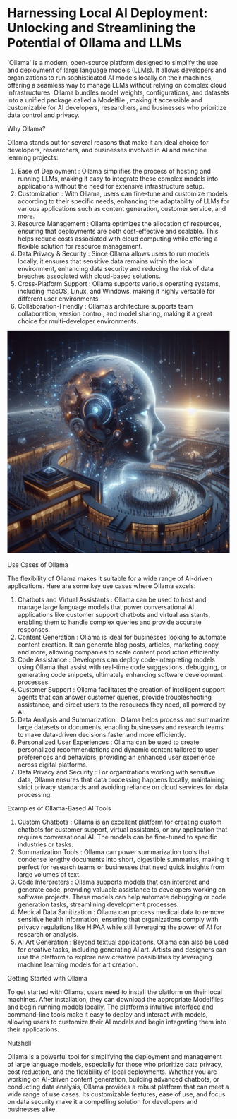 # Harnessing Local AI Deployment: Unlocking and Streamlining the Potential of Ollama and LLMs

'Ollama' is a modern, open-source platform designed to simplify the use and deployment of large language models (LLMs). It allows developers and organizations to run sophisticated AI models locally on their machines, offering a seamless way to manage LLMs without relying on complex cloud infrastructures. Ollama bundles model weights, configurations, and datasets into a unified package called a  Modelfile , making it accessible and customizable for AI developers, researchers, and businesses who prioritize data control and privacy.

  Why Ollama?

Ollama stands out for several reasons that make it an ideal choice for developers, researchers, and businesses involved in AI and machine learning projects:

1.  Ease of Deployment : Ollama simplifies the process of hosting and running LLMs, making it easy to integrate these complex models into applications without the need for extensive infrastructure setup.
2.  Customization : With Ollama, users can fine-tune and customize models according to their specific needs, enhancing the adaptability of LLMs for various applications such as content generation, customer service, and more.
3.  Resource Management : Ollama optimizes the allocation of resources, ensuring that deployments are both cost-effective and scalable. This helps reduce costs associated with cloud computing while offering a flexible solution for resource management.
4.  Data Privacy & Security : Since Ollama allows users to run models locally, it ensures that sensitive data remains within the local environment, enhancing data security and reducing the risk of data breaches associated with cloud-based solutions.
5.  Cross-Platform Support : Ollama supports various operating systems, including macOS, Linux, and Windows, making it highly versatile for different user environments.
6.  Collaboration-Friendly : Ollama’s architecture supports team collaboration, version control, and model sharing, making it a great choice for multi-developer environments.



![](https://raw.githubusercontent.com/Ahsankabir-AI/Ahsankabir-AI/main/image/World%20Foundation%20Models%20ushering%20a%20new%20era%20in%20Artificial%20Intelligence.png)


  Use Cases of Ollama

The flexibility of Ollama makes it suitable for a wide range of AI-driven applications. Here are some key use cases where Ollama excels:

1.  Chatbots and Virtual Assistants : Ollama can be used to host and manage large language models that power conversational AI applications like customer support chatbots and virtual assistants, enabling them to handle complex queries and provide accurate responses.
2.  Content Generation : Ollama is ideal for businesses looking to automate content creation. It can generate blog posts, articles, marketing copy, and more, allowing companies to scale content production efficiently.
3.  Code Assistance : Developers can deploy code-interpreting models using Ollama that assist with real-time code suggestions, debugging, or generating code snippets, ultimately enhancing software development processes.
4.  Customer Support : Ollama facilitates the creation of intelligent support agents that can answer customer queries, provide troubleshooting assistance, and direct users to the resources they need, all powered by AI.
5.  Data Analysis and Summarization : Ollama helps process and summarize large datasets or documents, enabling businesses and research teams to make data-driven decisions faster and more efficiently.
6.  Personalized User Experiences : Ollama can be used to create personalized recommendations and dynamic content tailored to user preferences and behaviors, providing an enhanced user experience across digital platforms.
7.  Data Privacy and Security : For organizations working with sensitive data, Ollama ensures that data processing happens locally, maintaining strict privacy standards and avoiding reliance on cloud services for data processing.

  Examples of Ollama-Based AI Tools

1.  Custom Chatbots : Ollama is an excellent platform for creating custom chatbots for customer support, virtual assistants, or any application that requires conversational AI. The models can be fine-tuned to specific industries or tasks.
2.  Summarization Tools : Ollama can power summarization tools that condense lengthy documents into short, digestible summaries, making it perfect for research teams or businesses that need quick insights from large volumes of text.
3.  Code Interpreters : Ollama supports models that can interpret and generate code, providing valuable assistance to developers working on software projects. These models can help automate debugging or code generation tasks, streamlining development processes.
4.  Medical Data Sanitization : Ollama can process medical data to remove sensitive health information, ensuring that organizations comply with privacy regulations like HIPAA while still leveraging the power of AI for research or analysis.
5.  AI Art Generation : Beyond textual applications, Ollama can also be used for creative tasks, including generating AI art. Artists and designers can use the platform to explore new creative possibilities by leveraging machine learning models for art creation.

  Getting Started with Ollama

To get started with Ollama, users need to install the platform on their local machines. After installation, they can download the appropriate Modelfiles and begin running models locally. The platform’s intuitive interface and command-line tools make it easy to deploy and interact with models, allowing users to customize their AI models and begin integrating them into their applications.

  Nutshell

Ollama is a powerful tool for simplifying the deployment and management of large language models, especially for those who prioritize data privacy, cost reduction, and the flexibility of local deployments. Whether you are working on AI-driven content generation, building advanced chatbots, or conducting data analysis, Ollama provides a robust platform that can meet a wide range of use cases. Its customizable features, ease of use, and focus on data security make it a compelling solution for developers and businesses alike.
